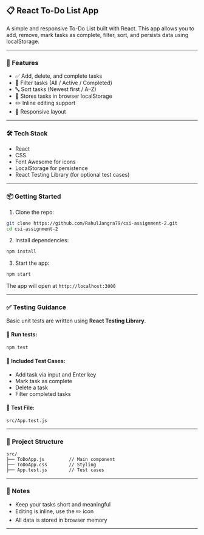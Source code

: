 ## 📋 React To-Do List App

A simple and responsive To-Do List built with React.
This app allows you to add, remove, mark tasks as complete, filter, sort, and persists data using localStorage.

---

### 🚀 Features

* ✅ Add, delete, and complete tasks
* 🔎 Filter tasks (All / Active / Completed)
* 🔤 Sort tasks (Newest first / A–Z)
* 💾 Stores tasks in browser localStorage
* ✏️ Inline editing support
* 📱 Responsive layout

---

### 🛠️ Tech Stack

* React
* CSS
* Font Awesome for icons
* LocalStorage for persistence
* React Testing Library (for optional test cases)

---

### 📦 Getting Started

1. Clone the repo:

```bash
git clone https://github.com/RahulJangra79/csi-assignment-2.git
cd csi-assignment-2
```

2. Install dependencies:

```bash
npm install
```

3. Start the app:

```bash
npm start
```

The app will open at `http://localhost:3000`

---

### ✅ Testing Guidance

Basic unit tests are written using **React Testing Library**.

#### 🔧 Run tests:

```bash
npm test
```

#### 🧪 Included Test Cases:

* Add task via input and Enter key
* Mark task as complete
* Delete a task
* Filter completed tasks

#### 📄 Test File:

```
src/App.test.js
```


---

### 📁 Project Structure

```
src/
├── ToDoApp.js         // Main component
├── ToDoApp.css        // Styling
├── App.test.js        // Test cases
```

---

### 📌 Notes

* Keep your tasks short and meaningful
* Editing is inline, use the ✏️ icon
* All data is stored in browser memory

---
